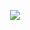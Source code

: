 <p align="center">
	<img src="https://lanyard-profile-readme.vercel.app/api/1004522003157499935?hideTimestamp=true&hideBadges=true"/>
